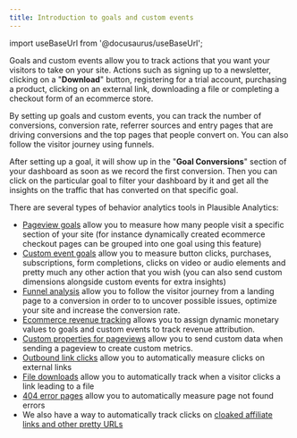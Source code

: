 ```yaml
---
title: Introduction to goals and custom events
---
```


import useBaseUrl from '@docusaurus/useBaseUrl';

Goals and custom events allow you to track actions that you want your visitors to take on your site. Actions such as signing up to a newsletter, clicking on a "**Download**" button, registering for a trial account, purchasing a product, clicking on an external link, downloading a file or completing a checkout form of an ecommerce store.

By setting up goals and custom events, you can track the number of conversions, conversion rate, referrer sources and entry pages that are driving conversions and the top pages that people convert on. You can also follow the visitor journey using funnels.

After setting up a goal, it will show up in the "**Goal Conversions**" section of your dashboard as soon as we record the first conversion. Then you can click on the particular goal to filter your dashboard by it and get all the insights on the traffic that has converted on that specific goal.

There are several types of behavior analytics tools in Plausible Analytics:

* [Pageview goals](pageview-goals.md) allow you to measure how many people visit a specific section of your site (for instance dynamically created ecommerce checkout pages can be grouped into one goal using this feature)
* [Custom event goals](custom-event-goals.md) allow you to measure button clicks, purchases, subscriptions, form completions, clicks on video or audio elements and pretty much any other action that you wish (you can also send custom dimensions alongside custom events for extra insights)
* [Funnel analysis](funnel-analysis.md) allow you to follow the visitor journey from a landing page to a conversion in order to to uncover possible issues, optimize your site and increase the conversion rate.
* [Ecommerce revenue tracking](ecommerce-revenue-tracking.md) allows you to assign dynamic monetary values to goals and custom events to track revenue attribution.
* [Custom properties for pageviews](custom-pageview-props.md) allow you to send custom data when sending a pageview to create custom metrics.
* [Outbound link clicks](outbound-link-click-tracking.md) allow you to automatically measure clicks on external links
* [File downloads](file-downloads-tracking.md) allow you to automatically track when a visitor clicks a link leading to a file
* [404 error pages](error-pages-tracking-404.md) allow you to automatically measure page not found errors
* We also have a way to automatically track clicks on [cloaked affiliate links and other pretty URLs](custom-automatic-link-tracking.md)
